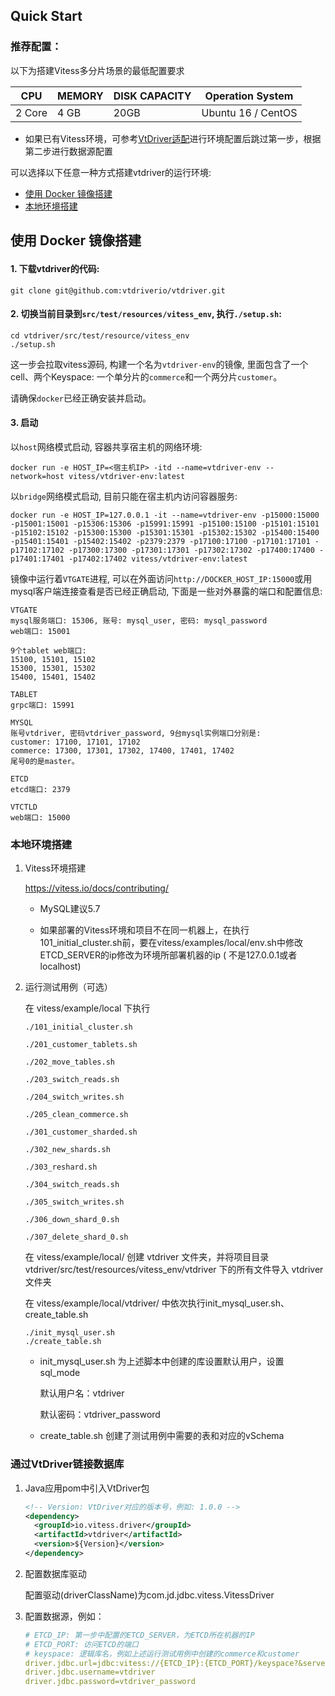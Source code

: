 ## Quick Start

### 推荐配置：

以下为搭建Vitess多分片场景的最低配置要求

| CPU    | MEMORY | DISK CAPACITY | Operation System   |
| ------ | ------ | ------------- | ------------------ |
| 2 Core | 4 GB   | 20GB          | Ubuntu 16 / CentOS |

* 如果已有Vitess环境，可参考[VtDriver适配](./VtDriver适配.md)进行环境配置后跳过第一步，根据第二步进行数据源配置 

可以选择以下任意一种方式搭建vtdriver的运行环境:

* [使用 Docker 镜像搭建](#docker)
* [本地环境搭建](#local)

## <p id="docker">使用 Docker 镜像搭建</p>

#### 1. 下载vtdriver的代码:
```shell
git clone git@github.com:vtdriverio/vtdriver.git
```

#### 2. 切换当前目录到`src/test/resources/vitess_env`, 执行`./setup.sh`:
```shell
cd vtdriver/src/test/resource/vitess_env
./setup.sh
```

这一步会拉取vitess源码, 构建一个名为`vtdriver-env`的镜像, 里面包含了一个cell、两个Keyspace: 一个单分片的`commerce`和一个两分片`customer`。

请确保`docker`已经正确安装并启动。

#### 3. 启动
以`host`网络模式启动, 容器共享宿主机的网络环境:
```shell
docker run -e HOST_IP=<宿主机IP> -itd --name=vtdriver-env --network=host vitess/vtdriver-env:latest
```

以`bridge`网络模式启动, 目前只能在宿主机内访问容器服务:
```shell
docker run -e HOST_IP=127.0.0.1 -it --name=vtdriver-env -p15000:15000 -p15001:15001 -p15306:15306 -p15991:15991 -p15100:15100 -p15101:15101 -p15102:15102 -p15300:15300 -p15301:15301 -p15302:15302 -p15400:15400 -p15401:15401 -p15402:15402 -p2379:2379 -p17100:17100 -p17101:17101 -p17102:17102 -p17300:17300 -p17301:17301 -p17302:17302 -p17400:17400 -p17401:17401 -p17402:17402 vitess/vtdriver-env:latest
```

镜像中运行着`VTGATE`进程, 可以在外面访问`http://DOCKER_HOST_IP:15000`或用mysql客户端连接查看是否已经正确启动, 下面是一些对外暴露的端口和配置信息:
```
VTGATE
mysql服务端口: 15306, 账号: mysql_user, 密码: mysql_password
web端口: 15001

9个tablet web端口:
15100, 15101, 15102
15300, 15301, 15302
15400, 15401, 15402

TABLET
grpc端口: 15991

MYSQL
账号vtdriver, 密码vtdriver_password, 9台mysql实例端口分别是:
customer: 17100, 17101, 17102
commerce: 17300, 17301, 17302, 17400, 17401, 17402
尾号0的是master。

ETCD
etcd端口: 2379

VTCTLD
web端口: 15000
```

### <p id="local">本地环境搭建</p>

1. Vitess环境搭建

   https://vitess.io/docs/contributing/

   * MySQL建议5.7

   * 如果部署的Vitess环境和项目不在同一机器上，在执行101_initial_cluster.sh前，要在vitess/examples/local/env.sh中修改ETCD_SERVER的ip修改为环境所部署机器的ip (
   不是127.0.0.1或者localhost)

2. 运行测试用例（可选）

   在 vitess/example/local 下执行

    ```shell
    ./101_initial_cluster.sh

    ./201_customer_tablets.sh 

    ./202_move_tables.sh

    ./203_switch_reads.sh

    ./204_switch_writes.sh

    ./205_clean_commerce.sh

    ./301_customer_sharded.sh

    ./302_new_shards.sh 

    ./303_reshard.sh

    ./304_switch_reads.sh

    ./305_switch_writes.sh

    ./306_down_shard_0.sh

    ./307_delete_shard_0.sh
    ```

   在 vitess/example/local/ 创建 vtdriver 文件夹，并将项目目录 vtdriver/src/test/resources/vitess_env/vtdriver 下的所有文件导入 vtdriver 文件夹

   在 vitess/example/local/vtdriver/ 中依次执行init_mysql_user.sh、create_table.sh

    ```shell
    ./init_mysql_user.sh
    ./create_table.sh
    ```
   
   * init_mysql_user.sh 为上述脚本中创建的库设置默认用户，设置 sql_mode
     
     默认用户名：vtdriver
     
     默认密码：vtdriver_password
     
   * create_table.sh 创建了测试用例中需要的表和对应的vSchema

### 通过VtDriver链接数据库

1. Java应用pom中引入VtDriver包

   ```xml
   <!-- Version: VtDriver对应的版本号，例如: 1.0.0 -->
   <dependency>
     <groupId>io.vitess.driver</groupId>
     <artifactId>vtdriver</artifactId>
     <version>${Version}</version>
   </dependency>
   ```

2. 配置数据库驱动

   配置驱动(driverClassName)为com.jd.jdbc.vitess.VitessDriver

3. 配置数据源，例如：

   ```yaml
   # ETCD_IP: 第一步中配置的ETCD_SERVER，为ETCD所在机器的IP
   # ETCD_PORT: 访问ETCD的端口
   # keyspace: 逻辑库名，例如上述运行测试用例中创建的commerce和customer
   driver.jdbc.url=jdbc:vitess://{ETCD_IP}:{ETCD_PORT}/keyspace?&serverTimezone=Asia/Shanghai
   driver.jdbc.username=vtdriver
   driver.jdbc.password=vtdriver_password
   ```
